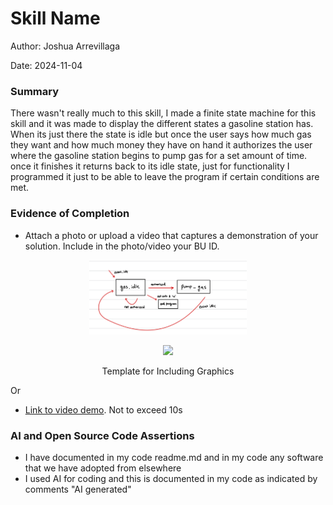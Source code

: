 #  Skill Name

Author: Joshua Arrevillaga

Date: 2024-11-04

### Summary

There wasn't really much to this skill, I made a finite state machine for this skill and it was made to display the different states a gasoline station has. When its just there the state is idle but once the user says how much gas they want and how much money they have on hand it authorizes the user where the gasoline station begins to pump gas for a set amount of time. once it finishes it returns back to its idle state, just for functionality I programmed it just to be able to leave the program if certain conditions are met. 

### Evidence of Completion
- Attach a photo or upload a video that captures a demonstration of
  your solution. Include in the photo/video your BU ID.

<p align="center">
<img src="./images/ece444.jpeg" width="50%">
</p>

<p align="center">
<img src="./images/id.png" width="50%">
</p>


<p align="center">
Template for Including Graphics
</p>

Or

- [Link to video demo](). Not to exceed 10s

### AI and Open Source Code Assertions

- I have documented in my code readme.md and in my code any
software that we have adopted from elsewhere
- I used AI for coding and this is documented in my code as
indicated by comments "AI generated" 



